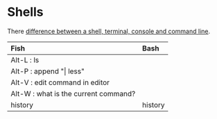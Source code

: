 # Shells

There [difference between a shell, terminal, console and command line](https://unix.stackexchange.com/a/4132).



| Fish | Bash |
| :--- | :--- |
| Alt-L : ls |  |
| Alt-P : append "\| less" |  |
| Alt-V : edit command in editor |  |
| Alt-W : what is the current command? |  |
| history | history |



